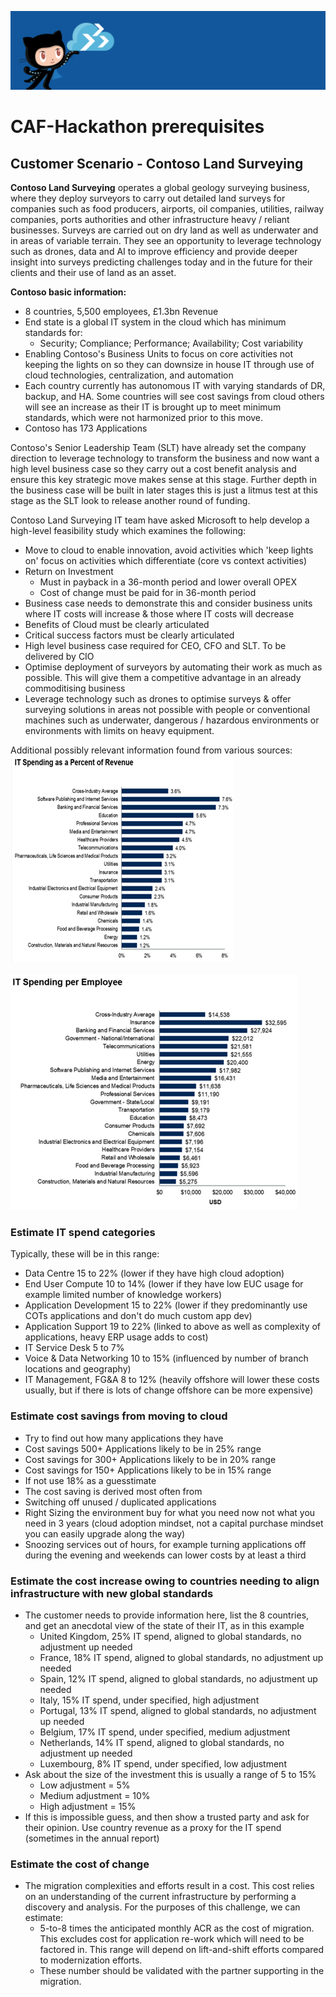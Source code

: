 ![CAF Hackathon](./media/caf-hackathon-header.png)

# CAF-Hackathon prerequisites

## Customer Scenario - Contoso Land Surveying

**Contoso Land Surveying** operates a global geology surveying business, where they deploy surveyors to carry out detailed land surveys for companies such as food producers, airports, oil companies, utilities, railway companies, ports authorities and other infrastructure heavy / reliant businesses. Surveys are carried out on dry land as well as underwater and in areas of variable terrain. They see an opportunity to leverage technology such as drones, data and AI to improve efficiency and provide deeper insight into surveys predicting challenges today and in the future for their clients and their use of land as an asset.
 
**Contoso basic information:**

- 8 countries, 5,500 employees, £1.3bn Revenue
- End state is a global IT system in the cloud which has minimum standards for:
  - Security; Compliance; Performance; Availability; Cost variability
- Enabling Contoso's Business Units to focus on core activities not keeping the lights on so they can downsize in house IT through use of cloud technologies, centralization, and automation
- Each country currently has autonomous IT with varying standards of DR, backup, and HA. Some countries will see cost savings from cloud others will see an increase as their IT is brought up to meet minimum standards, which were not harmonized prior to this move.
- Contoso has 173 Applications

Contoso's Senior Leadership Team (SLT) have already set the company direction to leverage technology to transform the business and now want a high level business case so they carry out a cost benefit analysis and ensure this key strategic move makes sense at this stage. Further depth in the business case will be built in later stages this is just a litmus test at this stage as the SLT look to release another round of funding.  

Contoso Land Surveying IT team have asked Microsoft to help develop a high-level feasibility study which examines the following:

- Move to cloud to enable innovation, avoid activities which 'keep lights on' focus on activities which differentiate (core vs context activities)
- Return on Investment
  - Must in payback in a 36-month period and lower overall OPEX
  - Cost of change must be paid for in 36-month period
- Business case needs to demonstrate this and consider business units where IT costs will increase & those where IT costs will decrease
- Benefits of Cloud must be clearly articulated
- Critical success factors must be clearly articulated
- High level business case required for CEO, CFO and SLT. To be delivered by CIO
- Optimise deployment of surveyors by automating their work as much as possible. This will give them a competitive advantage in an already commoditising business
- Leverage technology such as drones to optimise surveys & offer surveying solutions in areas not possible with people or conventional machines such as underwater, dangerous / hazardous environments or environments with limits on heavy equipment.

Additional possibly relevant information found from various sources:
![IT spending as a percent of revenue](media/IT-spending-as-percent-of-revenue.png)

![IT spending per employee](media/IT-spending-per-employee.png)

### Estimate IT spend categories

Typically, these will be in this range:

- Data Centre 15 to 22% (lower if they have high cloud adoption)
- End User Compute 10 to 14% (lower if they have low EUC usage for example limited number of knowledge workers)
- Application Development 15 to 22% (lower if they predominantly use COTs applications and don't do much custom app dev)
- Application Support 19 to 22% (linked to above as well as complexity of applications, heavy ERP usage adds to cost)
- IT Service Desk 5 to 7%
- Voice & Data Networking 10 to 15% (influenced by number of branch locations and geography)
- IT Management, FG&A 8 to 12% (heavily offshore will lower these costs usually, but if there is lots of change offshore can be more expensive)

### Estimate cost savings from moving to cloud

- Try to find out how many applications they have
- Cost savings 500+ Applications likely to be in 25% range
- Cost savings for 300+ Applications likely to be in 20% range
- Cost savings for 150+ Applications likely to be in 15% range
- If not use 18% as a guesstimate
- The cost saving is derived most often from
- Switching off unused / duplicated applications
- Right Sizing the environment buy for what you need now not what you need in 3 years (cloud adoption mindset, not a capital purchase mindset you can easily upgrade along the way)
- Snoozing services out of hours, for example turning applications off during the evening and weekends can lower costs by at least a third

### Estimate the cost increase owing to countries needing to align infrastructure with new global standards

- The customer needs to provide information here, list the 8 countries, and get an anecdotal view of the state of their IT, as in this example
  - United Kingdom, 25% IT spend, aligned to global standards, no adjustment up needed
  - France, 18% IT spend, aligned to global standards, no adjustment up needed
  - Spain, 12% IT spend, aligned to global standards, no adjustment up needed
  - Italy, 15% IT spend, under specified, high adjustment
  - Portugal, 13% IT spend, aligned to global standards, no adjustment up needed
  - Belgium, 17% IT spend, under specified, medium adjustment
  - Netherlands, 14% IT spend, aligned to global standards, no adjustment up needed
  - Luxembourg, 8% IT spend, under specified, low adjustment
- Ask about the size of the investment this is usually a range of 5 to 15%
  - Low adjustment = 5%
  - Medium adjustment = 10%
  - High adjustment = 15%
- If this is impossible guess, and then show a trusted party and ask for their opinion. Use country revenue as a proxy for the IT spend (sometimes in the annual report)

### Estimate the cost of change

- The migration complexities and efforts result in a cost.  This cost relies on an understanding of the current infrastructure by performing a discovery and analysis. For the purposes of this challenge, we can estimate:
  - 5-to-8 times the anticipated monthly ACR as the cost of migration.  This excludes cost for application re-work which will need to be factored in. This range will depend on lift-and-shift efforts compared to modernization efforts.
  - These number should be validated with the partner supporting in the migration.
